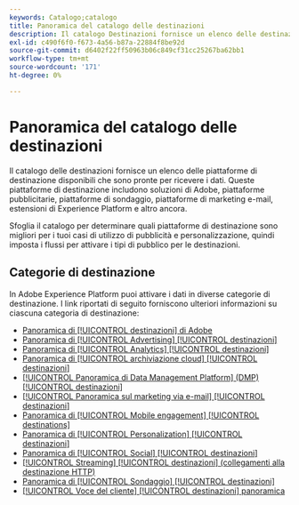 ```yaml
---
keywords: Catalogo;catalogo
title: Panoramica del catalogo delle destinazioni
description: Il catalogo Destinazioni fornisce un elenco delle destinazioni disponibili pronte per ricevere i dati. Queste destinazioni includono soluzioni di Adobe, piattaforme pubblicitarie, piattaforme di sondaggio, piattaforme di marketing via e-mail e altro ancora.
exl-id: c490f6f0-f673-4a56-b87a-22884f8be92d
source-git-commit: d6402f22ff50963b06c849cf31cc25267ba62bb1
workflow-type: tm+mt
source-wordcount: '171'
ht-degree: 0%

---
```


# Panoramica del catalogo delle destinazioni

Il catalogo delle destinazioni fornisce un elenco delle piattaforme di destinazione disponibili che sono pronte per ricevere i dati. Queste piattaforme di destinazione includono soluzioni di Adobe, piattaforme pubblicitarie, piattaforme di sondaggio, piattaforme di marketing e-mail, estensioni di Experience Platform e altro ancora.

Sfoglia il catalogo per determinare quali piattaforme di destinazione sono migliori per i tuoi casi di utilizzo di pubblicità e personalizzazione, quindi imposta i flussi per attivare i tipi di pubblico per le destinazioni.

<div id="recs-overview-body-1"></div>
<div id="recs-overview-body-2"></div>
<div id="recs-overview-body-3"></div>
<div id="recs-overview-body-4"></div>
<div id="recs-overview-body-5"></div>
<div id="recs-overview-body-6"></div>

## Categorie di destinazione

In Adobe Experience Platform puoi attivare i dati in diverse categorie di destinazione. I link riportati di seguito forniscono ulteriori informazioni su ciascuna categoria di destinazione:

- [Panoramica di [!UICONTROL destinazioni] di Adobe](adobe/overview.md)
- [Panoramica di [!UICONTROL Advertising] [!UICONTROL destinazioni]](advertising/overview.md)
- [Panoramica di [!UICONTROL Analytics] [!UICONTROL destinazioni]](analytics/overview.md)
- [Panoramica di [!UICONTROL archiviazione cloud] [!UICONTROL destinazioni]](cloud-storage/overview.md)
- [[!UICONTROL Panoramica di Data Management Platform] (DMP) [!UICONTROL destinazioni]](data-management/overview.md)
- [[!UICONTROL Panoramica sul marketing via e-mail] [!UICONTROL destinazioni]](email-marketing/overview.md)
- [Panoramica di [!UICONTROL Mobile engagement] [!UICONTROL destinations]](mobile-engagement/overview.md)
- [Panoramica di [!UICONTROL Personalization] [!UICONTROL destinazioni]](personalization/overview.md)
- [Panoramica di [!UICONTROL Social] [!UICONTROL destinazioni]](social/overview.md)
- [[!UICONTROL Streaming] [!UICONTROL destinazioni] (collegamenti alla destinazione HTTP)](streaming/http-destination.md)
- [Panoramica di [!UICONTROL Sondaggio] [!UICONTROL destinazioni]](survey/overview.md)
- [[!UICONTROL Voce del cliente] [!UICONTROL destinazioni] panoramica](voice/overview.md)
